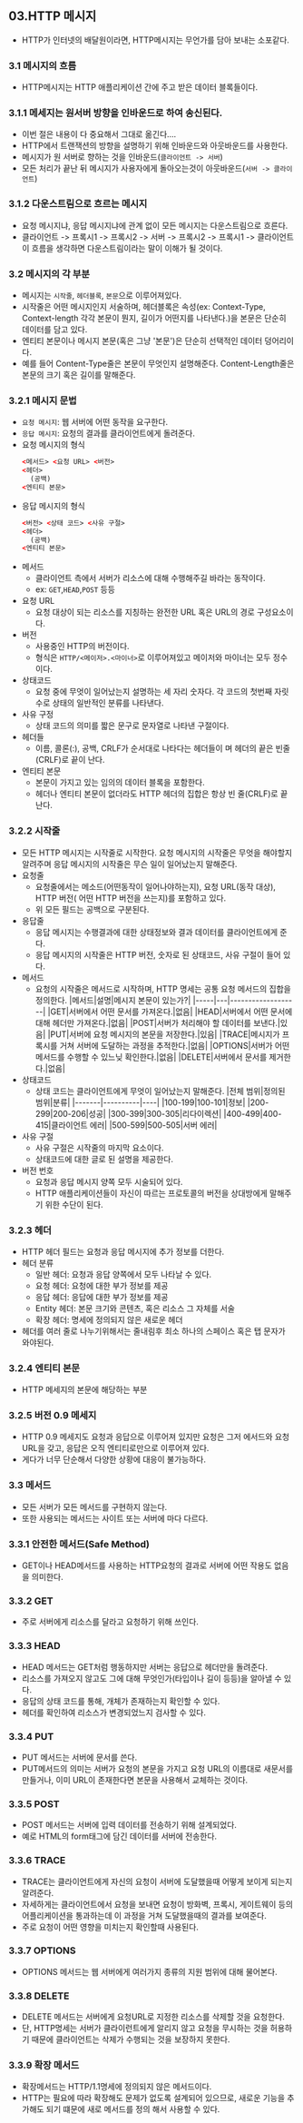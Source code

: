## 03.HTTP 메시지
  - HTTP가 인터넷의 배달원이라면, HTTP메시지는 무언가를 담아 보내는 소포같다.  
### 3.1 메시지의 흐름
  - HTTP메시지는 HTTP 애플리케이션 간에 주고 받은 데이터 블록들이다.
### 3.1.1 메세지는 원서버 방향을 인바운드로 하여 송신된다.
  - 이번 절은 내용이 다 중요해서 그대로 옮긴다....
  - HTTP에서 트랜잭션의 방향을 설명하기 위해 인바운드와 아웃바운드를 사용한다.
  - 메시지가 원 서버로 향하는 것을 인바운드(`클라이언트 -> 서버`)
  - 모든 처리가 끝난 뒤 메시지가 사용자에게 돌아오는것이 아웃바운드(`서버 -> 클라이언트`)
### 3.1.2 다운스트림으로 흐르는 메시지
  - 요청 메시지냐, 응답 메시지냐에 관계 없이 모든 메시지는 다운스트림으로 흐른다.
  - 클라이언트 -> 프록시1 -> 프록시2 -> 서버 -> 프록시2 -> 프록시1 -> 클라이언트 이 흐름을 생각하면 다운스트림이라는 말이 이해가 될 것이다.
### 3.2 메시지의 각 부분
  - 메시지는 `시작줄`, `헤더블록`, `본문`으로 이루어져있다.
  - 시작줄은 어떤 메시지인지 서술하며, 헤더블록은 속성(ex: Context-Type, Context-length 각각 본문이 뭔지, 길이가 어떤지를 나타낸다.)을 본문은 단순히 데이터를 담고 있다.
  - 엔티티 본문이나 메시지 본문(혹은 그냥 '본문')은 단순히 선택적인 데이터 덩어리이다.
  - 예를 들어 Content-Type줄은 본문이 무엇인지 설명해준다. Content-Length줄은 본문의 크기 혹은 길이를 말해준다.
### 3.2.1 메시지 문법
  - `요청 메시지`: 웹 서버에 어떤 동작을 요구한다.
  - `응답 메시지`: 요청의 결과를 클라이언트에게 돌려준다.
  - 요청 메시지의 형식
    ```html
    <메서드> <요청 URL> <버전>
    <헤더>
      (공백)
    <엔티티 본문>
    ```
  - 응답 메시지의 형식
    ```html
    <버전> <상태 코드> <사유 구절>
    <헤더>
      (공백)
    <엔티티 본문>
    ```
  - 메서드
    - 클라이언트 측에서 서버가 리소스에 대해 수행해주길 바라는 동작이다.
    - ex: `GET`,`HEAD`,`POST` 등등
  - 요청 URL
    - 요청 대상이 되는 리소스를 지칭하는 완전한 URL 혹은 URL의 경로 구성요소이다.
  - 버전
    - 사용중인 HTTP의 버전이다. 
    - 형식은  `HTTP/<메이저>.<마이너>`로 이루어져있고 메이저와 마이너는 모두 정수이다.
  - 상태코드
    - 요청 중에 무엇이 일어났는지 설명하는 세 자리 숫자다. 각 코드의 첫번째 자릿수로 상태의 일반적인 분류를 나타낸다.
  - 사유 구정
    - 상태 코드의 의미를 짧은 문구로 문자열로 나타낸 구절이다.
  - 헤더들
    - 이름, 콜론(:), 공백, CRLF가 순서대로 나타다는 헤더들이 며 헤더의 끝은 빈줄(CRLF)로 끝이 난다.
  - 엔티티 본문
    - 본문이 가지고 있는 임의의 데이터 블록을 포함한다.
    - 헤더나 엔티티 본문이 없더라도 HTTP 헤더의 집합은 항상 빈 줄(CRLF)로 끝난다.
### 3.2.2 시작줄
  - 모든 HTTP 메시지는 시작줄로 시작한다. 요청 메시지의 시작줄은 무엇을 해야할지 알려주며 응답 메시지의 시작줄은 무슨 일이 일어났는지 말해준다.
  - 요청줄
    - 요청줄에서는 메소드(어떤동작이 일어나야하는지), 요청 URL(동작 대상), HTTP 버전( 어떤 HTTP 버전을 쓰는지)를 포함하고 있다.
    - 위 모든 필드는 공백으로 구분된다.
  - 응답줄
    - 응답 메시지는 수행결과에 대한 상태정보와 결과 데이터를 클라이언트에게 준다.
    - 응답 메시지의 시작줄은 HTTP 버전, 숫자로 된 상태코드, 사유 구절이 들어 있다.
  - 메서드
    - 요청의 시작줄은 메서드로 시작하며, HTTP 명세는 공통 요청 메서드의 집합을 정의한다.
      |메서드|설명|메시지 본문이 있는가?|
      |-----|---|-------------------|
      |GET|서버에서 어떤 문서를 가져온다.|없음|
      |HEAD|서버에서 어떤 문서에 대해 헤더만 가져온다.|없음|
      |POST|서버가 처리해야 할 데이터를 보낸다.|있음|
      |PUT|서버에 요청 메시지의 본문을 저장한다.|있음|
      |TRACE|메시지가 프록시를 거쳐 서버에 도달하는 과정을 추적한다.|없음|
      |OPTIONS|서버가 어떤 메서드를 수행할 수 있느닞 확인한다.|없음|
      |DELETE|서버에서 문서를 제거한다.|없음|
  - 상태코드
    - 상태 코드는 클라이언트에게 무엇이 일어났는지 말해준다.
      |전체 범위|정의된 범위|분류|
      |-------|----------|----|
      |100-199|100-101|정보|
      |200-299|200-206|성공|
      |300-399|300-305|리다이렉션|
      |400-499|400-415|클라이언트 에러|
      |500-599|500-505|서버 에러|
  - 사유 구절
    - 사유 구절은 시작줄의 마지막 요소이다.
    - 상태코드에 대한 글로 된 설명을 제공한다.
  - 버전 번호
    - 요청과 응답 메시지 양쪽 모두 시술되어 있다.
    - HTTP 애플리케이션들이 자신이 따르는 프로토콜의 버전을 상대방에게 말해주기 위한 수단이 된다.
### 3.2.3 헤더
  - HTTP 헤더 필드는 요청과 응답 메시지에 추가 정보를 더한다.
  - 헤더 분류
    - 일반 헤더: 요청과 응답 양쪽에서 모두 나타날 수 있다.
    - 요청 헤더: 요청에 대한 부가 정보를 제공
    - 응답 헤더: 응답에 대한 부가 정보를 제공
    - Entity 헤더: 본문 크기와 콘텐츠, 혹은 리소스 그 자체를 서술
    - 확장 헤더: 명세에 정의되지 않은 새로운 헤더
  - 헤더를 여러 줄로 나누기위해서는 줄내림후 최소 하나의 스페이스 혹은 탭 문자가 와야된다.
### 3.2.4 엔티티 본문
  - HTTP 메세지의 본문에 해당하는 부분
### 3.2.5 버전 0.9 메세지
  - HTTP 0.9 메세지도 요청과 응답으로 이루어져 있지만 요청은 그저 에서드와 요청URL을 갖고, 응답은 오직 엔티티로만으로 이루어져 있다.
  - 게다가 너무 단순해서 다양한 상황에 대응이 불가능하다.
### 3.3 메서드
  - 모든 서버가 모든 메서드를 구현하지 않는다.
  - 또한 사용되는 메서드는 사이트 또는 서버에 마다 다르다.
### 3.3.1 안전한 메서드(Safe Method)
  - GET이나 HEAD메서드를 사용하는 HTTP요청의 결과로 서버에 어떤 작용도 없음을 의미한다.
### 3.3.2 GET
  - 주로 서버에게 리소스를 달라고 요청하기 위해 쓰인다.
### 3.3.3 HEAD
  - HEAD 메서드는 GET처럼 행동하지만 서버는 응답으로 헤더만을 돌려준다.
  - 리소스를 가져오지 않고도 그에 대해 무엇인가(타입이나 길이 등등)을 알아낼 수 있다.
  - 응답의 상태 코드를 통해, 개체가 존재하는지 확인할 수 있다.
  - 헤더를 확인하여 리소스가 변경되었느지 검사할 수 있다.
### 3.3.4 PUT
  - PUT 메서드는 서버에 문서를 쓴다.
  - PUT메서드의 의미는 서버가 요청의 본문을 가지고 요청 URL의 이름대로 새문서를 만들거나, 이미 URL이 존재한다면 본문을 사용해서 교체하는 것이다.
### 3.3.5 POST
  - POST 메서드는 서버에 입력 데이터를 전송하기 위해 설계되었다.
  - 예로 HTML의 form태그에 담긴 데이터를 서버에 전송한다.
### 3.3.6 TRACE
  - TRACE는 클라이언트에게 자신의 요청이 서버에 도달했을때 어떻게 보이게 되는지 알려준다.
  - 자세하게는 클라이언트에서 요청을 보내면 요청이 방화벽, 프록시, 게이트웨이 등의 어플리케이션을 통과하는데 이 과정을 거쳐 도달했을때의 결과를 보여준다.
  - 주로 요청이 어떤 영향을 미치는지 확인할때 사용된다.
### 3.3.7 OPTIONS
  - OPTIONS 메서드는 웹 서버에게 여러가지 종류의 지원 범위에 대해 물어본다.
### 3.3.8 DELETE
  - DELETE 메서드는 서버에게 요청URL로 지정한 리소스를 삭제할 것을 요청한다.
  - 단, HTTP명세는 서버가 클라이런트에게 알리지 않고 요청을 무시하는 것을 허용하기 때문에 클라이언트는 삭제가 수행되는 것을 보장하지 못한다.
### 3.3.9 확장 메서드
  - 확장메서드는 HTTP/1.1명세에 정의되지 않은 메서드이다.
  - HTTP는 필요에 따라 확장해도 문제가 없도록 설계되어 있으므로, 새로운 기능을 추가해도 되기 떄문에 새로 메서드를 정의 해서 사용할 수 있다.
